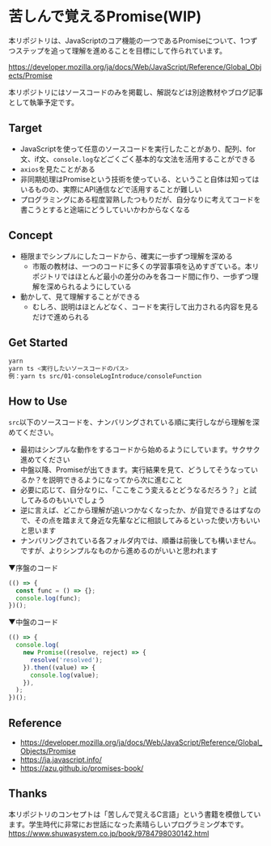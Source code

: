 # 苦しんで覚えるPromise(WIP)

本リポジトリは、JavaScriptのコア機能の一つであるPromiseについて、1つずつステップを追って理解を進めることを目標にして作られています。

https://developer.mozilla.org/ja/docs/Web/JavaScript/Reference/Global_Objects/Promise

本リポジトリにはソースコードのみを掲載し、解説などは別途教材やブログ記事として執筆予定です。

## Target

- JavaScriptを使って任意のソースコードを実行したことがあり、配列、for文、if文、`console.log`などごくごく基本的な文法を活用することができる
- `axios`を見たことがある
- 非同期処理はPromiseという技術を使っている、ということ自体は知ってはいるものの、実際にAPI通信などで活用することが難しい
- プログラミングにある程度習熟したつもりだが、自分なりに考えてコードを書こうとすると途端にどうしていいかわからなくなる

## Concept

- 極限までシンプルにしたコードから、確実に一歩ずつ理解を深める
  - 市販の教材は、一つのコードに多くの学習事項を込めすぎている。本リポジトリではほとんど最小の差分のみを各コード間に作り、一歩ずつ理解を深められるようにしている
- 動かして、見て理解することができる
  - むしろ、説明はほとんどなく、コードを実行して出力される内容を見るだけで進められる

## Get Started

```sh
yarn
yarn ts <実行したいソースコードのパス>
例：yarn ts src/01-consoleLogIntroduce/consoleFunction
```

## How to Use

`src`以下のソースコードを、ナンバリングされている順に実行しながら理解を深めてください。

- 最初はシンプルな動作をするコードから始めるようにしています。サクサク進めてください
- 中盤以降、Promiseが出てきます。実行結果を見て、どうしてそうなっているか？を説明できるようになってから次に進むこと
- 必要に応じて、自分なりに、「ここをこう変えるとどうなるだろう？」と試してみるのもいいでしょう
- 逆に言えば、どこから理解が追いつかなくなったか、が自覚できるはずなので、その点を踏まえて身近な先輩などに相談してみるといった使い方もいいと思います
- ナンバリングされている各フォルダ内では、順番は前後しても構いません。ですが、よりシンプルなものから進めるのがいいと思われます

▼序盤のコード
```ts
(() => {
  const func = () => {};
  console.log(func);
})();
```

▼中盤のコード
```ts
(() => {
  console.log(
    new Promise((resolve, reject) => {
      resolve('resolved');
    }).then((value) => {
      console.log(value);
    }),
  );
})();
```

## Reference

- https://developer.mozilla.org/ja/docs/Web/JavaScript/Reference/Global_Objects/Promise
- https://ja.javascript.info/
- https://azu.github.io/promises-book/

## Thanks

本リポジトリのコンセプトは「苦しんで覚えるC言語」という書籍を模倣しています。学生時代に非常にお世話になった素晴らしいプログラミング本です。
https://www.shuwasystem.co.jp/book/9784798030142.html